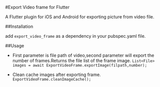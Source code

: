 #Export Video frame for Flutter

A Flutter plugin for iOS and Android for exporting picture from video file.

##Installation

add ```export_video_frame``` as a dependency in your pubspec.yaml file.

##Usage

* First parameter is file path of video,second parameter will export the number of frames.Returns the file list of the frame image.
```List<File> images = await ExportVideoFrame.exportImage(filpath,number);```
 
* Clean cache images after exporting frame.
```ExportVideoFrame.cleanImageCache();```